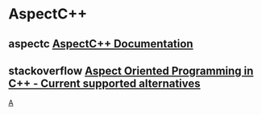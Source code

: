 # AspectC++

## aspectc [AspectC++ Documentation](https://www.aspectc.org/Documentation.php)

## stackoverflow [Aspect Oriented Programming in C++ - Current supported alternatives](https://stackoverflow.com/questions/4200183/aspect-oriented-programming-in-c-current-supported-alternatives)



[A](https://stackoverflow.com/a/4331966)